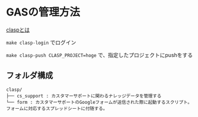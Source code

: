 # GASの管理方法

[claspとは](https://qiita.com/zumi0/items/a4dd6e00cad7ee341d77)

`make clasp-login` でログイン

`make clasp-push CLASP_PROJECT=hoge` で、指定したプロジェクトにpushをする

## フォルダ構成
```
clasp/
├── cs_support : カスタマーサポートに関わるナレッジデータを管理する
└── form : カスタマーサポートのGoogleフォームが送信された際に起動するスクリプト。フォームに対応するスプレッドシートに付随する。
```
